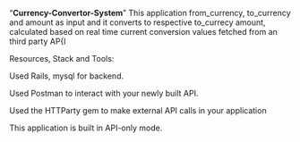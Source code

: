 “**Currency-Convertor-System**” 
 This application from_currency, to_currency and amount as input and it converts to respective to_currecy amount, calculated based on real time current conversion values fetched from an third party AP{I




Resources, Stack and Tools:

  Used Rails, mysql for backend.

  Used Postman to interact with your newly built API.

  Used the HTTParty gem to make external API calls in your application

  This application is  built in API-only mode.
